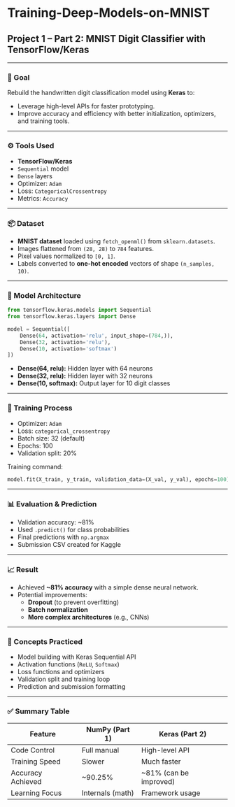 # Training-Deep-Models-on-MNIST

## Project 1 – Part 2: MNIST Digit Classifier with TensorFlow/Keras

---

### 🎯 Goal

Rebuild the handwritten digit classification model using **Keras** to:
- Leverage high-level APIs for faster prototyping.
- Improve accuracy and efficiency with better initialization, optimizers, and training tools.

---

### ⚙️ Tools Used

- **TensorFlow/Keras**
- `Sequential` model
- `Dense` layers
- Optimizer: `Adam`
- Loss: `CategoricalCrossentropy`
- Metrics: `Accuracy`

---

### 📦 Dataset

- **MNIST dataset** loaded using `fetch_openml()` from `sklearn.datasets`.
- Images flattened from `(28, 28)` to `784` features.
- Pixel values normalized to `[0, 1]`.
- Labels converted to **one-hot encoded** vectors of shape `(n_samples, 10)`.

---

### 🧠 Model Architecture

```python
from tensorflow.keras.models import Sequential
from tensorflow.keras.layers import Dense

model = Sequential([
    Dense(64, activation='relu', input_shape=(784,)),
    Dense(32, activation='relu'),
    Dense(10, activation='softmax')
])
```

- **Dense(64, relu):** Hidden layer with 64 neurons
- **Dense(32, relu):** Hidden layer with 32 neurons
- **Dense(10, softmax):** Output layer for 10 digit classes

---

### 🔁 Training Process

- Optimizer: `Adam`
- Loss: `categorical_crossentropy`
- Batch size: 32 (default)
- Epochs: 100
- Validation split: 20%

Training command:
```python
model.fit(X_train, y_train, validation_data=(X_val, y_val), epochs=100)
```

---

### 📊 Evaluation & Prediction

- Validation accuracy: ~81%
- Used `.predict()` for class probabilities
- Final predictions with `np.argmax`
- Submission CSV created for Kaggle

---

### 📈 Result

- Achieved **~81% accuracy** with a simple dense neural network.
- Potential improvements:
  - **Dropout** (to prevent overfitting)
  - **Batch normalization**
  - **More complex architectures** (e.g., CNNs)

---

### 🧠 Concepts Practiced

- Model building with Keras Sequential API
- Activation functions (`ReLU`, `Softmax`)
- Loss functions and optimizers
- Validation split and training loop
- Prediction and submission formatting

---

### ✅ Summary Table

| Feature           | NumPy (Part 1)   | Keras (Part 2)          |
| ----------------- | ---------------- | ----------------------- |
| Code Control      | Full manual      | High-level API          |
| Training Speed    | Slower           | Much faster             |
| Accuracy Achieved | ~90.25%          | ~81% (can be improved)  |
| Learning Focus    | Internals (math) | Framework usage         |
